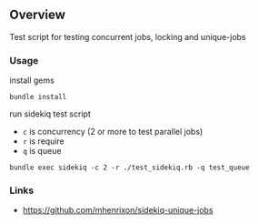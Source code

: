 ## Overview

Test script for testing concurrent jobs, locking and unique-jobs 

### Usage

install gems
```shell
bundle install
```

run sidekiq test script
- `c` is concurrency (2 or more to test parallel jobs) 
- `r` is require
- `q` is queue
 
```shell
bundle exec sidekiq -c 2 -r ./test_sidekiq.rb -q test_queue
```

### Links
- https://github.com/mhenrixon/sidekiq-unique-jobs

